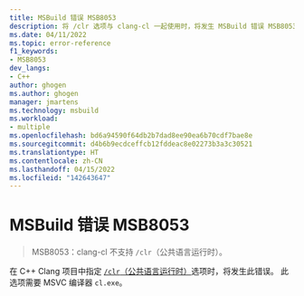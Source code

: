 ```yaml
---
title: MSBuild 错误 MSB8053
description: 将 /clr 选项与 clang-cl 一起使用时，将发生 MSBuild 错误 MSB8053。
ms.date: 04/11/2022
ms.topic: error-reference
f1_keywords:
- MSB8053
dev_langs:
- C++
author: ghogen
ms.author: ghogen
manager: jmartens
ms.technology: msbuild
ms.workload:
- multiple
ms.openlocfilehash: bd6a94590f64db2b7dad8ee90ea6b70cdf7bae8e
ms.sourcegitcommit: d4b6b9ecdceffcb12fddeac8e02273b3a3c30521
ms.translationtype: HT
ms.contentlocale: zh-CN
ms.lasthandoff: 04/15/2022
ms.locfileid: "142643647"
---
```

# <a name="msbuild-error-msb8053"></a>MSBuild 错误 MSB8053

> MSB8053：clang-cl 不支持 `/clr`（公共语言运行时）。

在 C++ Clang 项目中指定 [`/clr`（公共语言运行时）](/cpp/build/reference/clr-common-language-runtime-compilation)选项时，将发生此错误。 此选项需要 MSVC 编译器 `cl.exe`。
